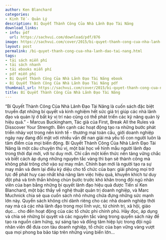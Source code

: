 ```yaml
---
author: Ken Blanchard
categories:
- Kinh Tế - Quản Lý
description: Bí Quyết Thành Công Của Nhà Lãnh Đạo Tài Năng
download_links:
- info: pdf
  url: https://sachvui.com/download/pdf/876
image: https://sachvui.com/cover/2015/bi-quyet-thanh-cong-cua-nha-lanh-dao-tai-nang.jpg
layout: post
permalink: /bi-quyet-thanh-cong-cua-nha-lanh-dao-tai-nang.html
tags:
- tải sách miễn phí
- tải sách nhanh
- tải ebooks miễn phí
- pdf miễn phí
- Bí Quyết Thành Công Của Nhà Lãnh Đạo Tài Năng ebook
- Bí Quyết Thành Công Của Nhà Lãnh Đạo Tài Năng pdf
thumbnail_url: https://sachvui.com/cover/2015/bi-quyet-thanh-cong-cua-nha-lanh-dao-tai-nang.jpg
title: Bí Quyết Thành Công Của Nhà Lãnh Đạo Tài Năng
---
```


 <div class="item-desc text-justify"> “Bí Quyết Thành Công Của Nhà Lãnh Đạo Tài Năng là cuốn sách đặc biệt truyền đạt những bí quyết và kinh nghiệm hết sức giá trị giúp các nhà lãnh đạo và quản lý ở bất kỳ vị trí nào cũng có thể phát triển các kỹ năng quản lý hiệu quả.” - Marcus Buckingham, Tác giả của First, Break All the Rules và Disscover Your Strength. Bên cạnh các hoạt động tạo ra những bước phát triển nhảy vọt trong nền kinh tế - thương mại toàn cầu, giới doanh nghiệp ngày nay đang đối mặt với nhiều vấn đề nan giải mà yếu tố con người luôn là tâm điểm của mọi biến động. Bí Quyết Thành Công Của Nhà Lãnh Đạo Tài Năng là một câu chuyện thú vị, một bài học về hình mẫu người lãnh đạo trong thời đại mới, với tư duy mới. Chỉ cần một kiến thức nền tảng vững chắc và biết cách áp dụng những nguyên tắc vàng thì bạn sẽ thành công mà không phải trông chờ vào sự may mắn. Chính bạn mới là người tạo ra sự may mắn và đem lại điều kỳ diệu cho tổ chức của bạn: giải phóng mọi trở lực để phát huy cao nhất khả năng làm việc hiệu quả, khuyến khích tư duy đột phá và tinh thần không chùn bước trước khó khăn trong đội ngũ nhân viên của bạn bằng những bí quyết lãnh đạo hiệu quả được Tiến sĩ Ken Blanchard, một bậc thầy về nghệ thuật quản trị doanh nghiệp, và Marc Muchnick chia sẻ qua cuốn sách nhỏ nhưng chứa đựng những sức mạnh lớn này. Quyển sách không chỉ dành riêng cho các nhà doanh nghiệp thời nay mà cả các nhà lãnh đạo trong mọi lĩnh vực, từ chính trị, xã hội, giáo dục… cho đến hoạt động của các tổ chức phi chính phủ. Hãy đọc, áp dụng và chia sẻ những bí quyết và các nguyên tắc vàng trong quyển sách này để tạo ra nguồn cảm hứng, sự sáng tạo và đồng tâm hiệp lực trong đội ngũ nhân viên để đưa con tàu doanh nghiệp, tổ chức của bạn vững vàng vượt qua mọi phong ba bão táp trên những vùng biển lớn… </div>